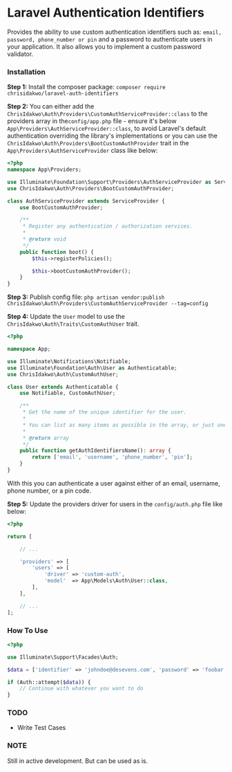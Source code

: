 # Laravel Authentication Identifiers
Provides the ability to use custom authentication identifiers such as: `email, password, phone_number or pin` and a password to authenticate users in your application. It also allows you to implement a custom password validator.


### Installation
**Step 1:** Install the composer package:
``composer require chrisidakwo/laravel-auth-identifiers``



**Step 2:** You can either add the ``ChrisIdakwo\Auth\Providers\CustomAuthServiceProvider::class`` to the providers array in the``config/app.php`` file - ensure it's below ``App\Providers\AuthServiceProvider::class``, to avoid Laravel's default authentication overriding the library's implementations or you can use the 
``ChrisIdakwo\Auth\Providers\BootCustomAuthProvider`` trait in the ``App\Providers\AuthServiceProvider`` class like below:

```php
<?php
namespace App\Providers;

use Illuminate\Foundation\Support\Providers\AuthServiceProvider as ServiceProvider;
use ChrisIdakwo\Auth\Providers\BootCustomAuthProvider;

class AuthServiceProvider extends ServiceProvider {
    use BootCustomAuthProvider;

    /**
     * Register any authentication / authorization services.
     *
     * @return void
     */
    public function boot() {
        $this->registerPolicies();

        $this->bootCustomAuthProvider();
    }
}
```



**Step 3:** Publish config file: ``php artisan vendor:publish ChrisIdakwo\Auth\Providers\CustomAuthServiceProvider --tag=config``


**Step 4:** Update the ``User`` model to use the ``ChrisIdakwo\Auth\Traits\CustomAuthUser`` trait.

```php
<?php

namespace App;

use Illuminate\Notifications\Notifiable;
use Illuminate\Foundation\Auth\User as Authenticatable;
use ChrisIdakwo\Auth\CustomAuthUser;

class User extends Authenticatable {
    use Notifiable, CustomAuthUser;

    /**
     * Get the name of the unique identifier for the user.
     * 
     * You can list as many items as possible in the array, or just one item.
     *
     * @return array
     */
    public function getAuthIdentifiersName(): array {
        return ['email', 'username', 'phone_number', 'pin'];
    }
}
```

With this you can authenticate a user against either of an email, username, phone number, or a pin code.


**Step 5:** Update the providers driver for users in the ``config/auth.php`` file like below:
```php
<?php

return [

    // ...

    'providers' => [
        'users' => [
            'driver' => 'custom-auth',
            'model'  => App\Models\Auth\User::class,
        ],
    ],

    // ...
];
```



### How To Use
```php
<?php

use Illuminate\Support\Facades\Auth;

$data = ['identifier' => 'johndoe@desevens.com', 'password' => 'foobar'];

if (Auth::attempt($data)) {
    // Continue with whatever you want to do
}
```

### TODO
- Write Test Cases

### NOTE
Still in active development. But can be used as is.

